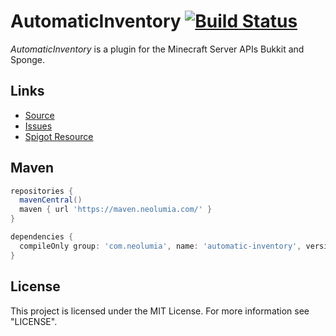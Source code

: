 # AutomaticInventory [![Build Status](https://travis-ci.org/neolumia/automatic-inventory.svg?branch=bukkit)](https://travis-ci.org/neolumia/automatic-inventory)

_AutomaticInventory_ is a plugin for the Minecraft Server APIs Bukkit and Sponge.

## Links

- [Source](https://github.com/neolumia/automatic-inventory/)
- [Issues](https://github.com/neolumia/automatic-inventory/issues/)
- [Spigot Resource](https://www.spigotmc.org/resources/automaticinventory.34523/)

## Maven
````groovy
repositories {
  mavenCentral()
  maven { url 'https://maven.neolumia.com/' }
}

dependencies {
  compileOnly group: 'com.neolumia', name: 'automatic-inventory', version: '1.0.0'
}
````

## License
This project is licensed under the MIT License. For more information see "LICENSE".